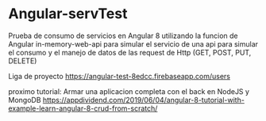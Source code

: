# Angular-servTest

Prueba de consumo de servicios en Angular 8 utilizando la funcion de Angular in-memory-web-api para simular el servicio de una api para simular el consumo y el manejo de datos de las request de Http (GET, POST, PUT, DELETE)


Liga de proyecto
https://angular-test-8edcc.firebaseapp.com/users



proximo tutorial:
Armar una aplicacion completa con el back en NodeJS y MongoDB
https://appdividend.com/2019/06/04/angular-8-tutorial-with-example-learn-angular-8-crud-from-scratch/
